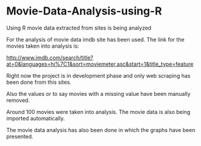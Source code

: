 Movie-Data-Analysis-using-R
===========================

Using R movie data extracted from sites is being analyzed

For the analysis of movie data imdb site has been used. The link for the movies taken into analysis is:

http://www.imdb.com/search/title?at=0&languages=hi%7C1&sort=moviemeter,asc&start=1&title_type=feature

Right now the project is in development phase and only web scraping has been done from this sites.

Also the values or to say movies with a missing value have been manually removed.

Around 100 movies were taken into analysis. The movie data is also being imported automatically.

The movie data analysis has also been done in which the graphs have been presented.
